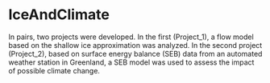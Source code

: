 # IceAndClimate

In pairs, two projects were developed. In the first (Project_1), a flow model based on the shallow ice approximation was analyzed. In the second project (Project_2), based on surface energy balance (SEB) data from an automated weather station in Greenland, a SEB model was used to assess the impact of possible climate change.
